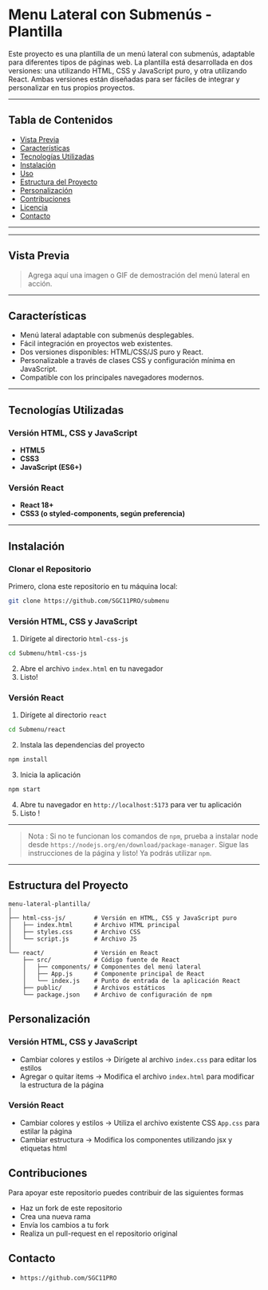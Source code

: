 # Menu Lateral con Submenús - Plantilla

Este proyecto es una plantilla de un menú lateral con submenús, adaptable para diferentes tipos de páginas web. 
La plantilla está desarrollada en dos versiones: una utilizando HTML, CSS y JavaScript puro, y otra utilizando React. 
Ambas versiones están diseñadas para ser fáciles de integrar y personalizar en tus propios proyectos.

---

## Tabla de Contenidos

- [Vista Previa](#vista-previa)
- [Características](#características)
- [Tecnologías Utilizadas](#tecnologías-utilizadas)
- [Instalación](#instalación)
- [Uso](#uso)
- [Estructura del Proyecto](#estructura-del-proyecto)
- [Personalización](#personalización)
- [Contribuciones](#contribuciones)
- [Licencia](#licencia)
- [Contacto](#contacto)

---
---

## Vista Previa

> Agrega aquí una imagen o GIF de demostración del menú lateral en acción.

---

## Características

- Menú lateral adaptable con submenús desplegables.
- Fácil integración en proyectos web existentes.
- Dos versiones disponibles: HTML/CSS/JS puro y React.
- Personalizable a través de clases CSS y configuración mínima en JavaScript.
- Compatible con los principales navegadores modernos.

---

## Tecnologías Utilizadas

### Versión HTML, CSS y JavaScript

- **HTML5**
- **CSS3**
- **JavaScript (ES6+)**

### Versión React

- **React 18+**
- **CSS3 (o styled-components, según preferencia)**

---

## Instalación

### Clonar el Repositorio

Primero, clona este repositorio en tu máquina local:

```bash
git clone https://github.com/SGC11PRO/submenu
```

### Versión HTML, CSS y JavaScript

1. Dirígete al directorio `html-css-js`
```bash
cd Submenu/html-css-js
```

2. Abre el archivo `index.html` en tu navegador
3. Listo!

### Versión React
1. Dirígete al directorio `react`
```bash
cd Submenu/react
```

2. Instala las dependencias del proyecto
```bash
npm install
```

3. Inicia la aplicación
```bash
npm start
```

4. Abre tu navegador en `http://localhost:5173` para ver tu aplicación
5. Listo !

---
> Nota : Si no te funcionan los comandos de `npm`, prueba a instalar node desde `https://nodejs.org/en/download/package-manager`.
> Sigue las instrucciones de la página y listo! Ya podrás utilizar `npm`.
---

## Estructura del Proyecto
```
menu-lateral-plantilla/
│
├── html-css-js/        # Versión en HTML, CSS y JavaScript puro
│   ├── index.html      # Archivo HTML principal
│   ├── styles.css      # Archivo CSS
│   └── script.js       # Archivo JS
│
└── react/              # Versión en React
    ├── src/            # Código fuente de React
    │   ├── components/ # Componentes del menú lateral
    │   ├── App.js      # Componente principal de React
    │   └── index.js    # Punto de entrada de la aplicación React
    ├── public/         # Archivos estáticos
    └── package.json    # Archivo de configuración de npm
```

## Personalización
### Versión HTML, CSS y JavaScript
- Cambiar colores y estilos -> Dirígete al archivo `index.css` para editar los estilos
- Agregar o quitar items -> Modifica el archivo `index.html` para modificar la estructura de la página

### Versión React
- Cambiar colores y estilos -> Utiliza el archivo existente CSS `App.css` para estilar la página
- Cambiar estructura -> Modifica los componentes utilizando jsx y etiquetas html

## Contribuciones
Para apoyar este repositorio puedes contribuir de las siguientes formas
- Haz un fork de este repositorio
- Crea una nueva rama
- Envía los cambios a tu fork
- Realiza un pull-request en el repositorio original

## Contacto
- `https://github.com/SGC11PRO`
